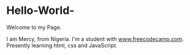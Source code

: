 # Hello-World-
Welcome to my Page.


I am Mercy, from Nigeria. 
I'm a student with www.freecodecamp.com. 
Presently learning html, css and JavaScript.
